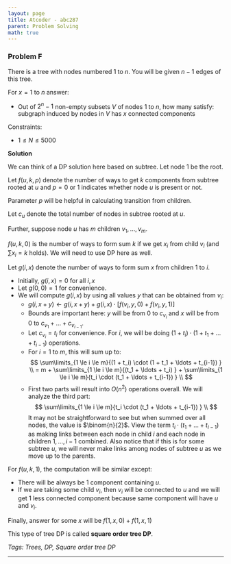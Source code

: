 ```yaml
---
layout: page
title: Atcoder - abc287
parent: Problem Solving
math: true
---
```


### Problem F

There is a tree with nodes numbered $1$ to $n$. You will be given $n-1$
edges of this tree.

For $x = 1$ to $n$ answer:
- Out of $2^n - 1$ non-empty subsets $V$ of nodes $1$ to $n$, how many
  satisfy: subgraph induced by nodes in $V$ has $x$ connected components

Constraints:
- $1 \le N \le 5000$

**Solution**

We can think of a DP solution here based on
subtree. Let node $1$ be the root.

Let $f(u, k, p)$ denote the number of ways
to get $k$ components from subtree rooted at $u$
and $p = 0$ or $1$ indicates whether node $u$ is
present or not.

Parameter $p$ will be helpful in calculating transition
from children.

Let $c_u$ denote the total number of nodes in subtree rooted
at $u$.

Further, suppose node $u$ has $m$ children $v_1,\ldots,v_m$.

$f(u, k, 0)$ is the number of ways to form sum $k$
if we get $x_i$ from child $v_i$ (and $\sum{x_i} = k$ holds).
We will need to use DP here as well.

Let $g(i, x)$ denote the number of ways to form sum $x$
from children $1$ to $i$.
- Initially, $g(i, x) = 0$ for all $i, x$
- Let $g(0, 0) = 1$ for convenience.
- We will compute $g(i, x)$ by using all values $y$ that can be
  obtained from $v_i$:
  - $g(i, x + y) \leftarrow g(i, x + y) + g(i, x) \cdot [f(v_i, y, 0) + f(v_i, y, 1)]$
  - Bounds are important here: $y$ will be from $0$ to $c_{v_i}$
    and $x$ will be from $0$ to $c_{v_1} + \ldots + c_{v_{i-1}}$.
  - Let $c_{v_i} = t_i$ for convenience.
    For $i$, we will be doing $(1 + t_i) \cdot (1 + t_1 + \ldots + t_{i-1})$ operations.
  - For $i = 1$ to $m$, this will sum up to:
    $$
    \sum\limits_{1 \le i \le m}{(1 + t_i) \cdot (1 + t_1 + \ldots + t_{i-1}) } \\
    = m + \sum\limits_{1 \le i \le m}{(t_1 + \ldots + t_i) } + \sum\limits_{1 \le i \le m}{t_i \cdot (t_1 + \ldots + t_{i-1}) } \\
    $$
  - First two parts will result into $O(n^2)$ operations overall. We will
    analyze the third part:
    $$
    \sum\limits_{1 \le i \le m}{t_i \cdot (t_1 + \ldots + t_{i-1}) } \\
    $$
    It may not be straightforward to see but when summed over all nodes,
    the value is $\binom{n}{2}$.
    View the term $t_i \cdot (t_1 + \ldots + t_{i-1})$ as making
    links between each node in child $i$ and each node in children $1,\ldots,i-1$ combined.
    Also notice that if this is for some subtree $u$, we will never
    make links among nodes of subtree $u$ as we move up to the parents.

For $f(u, k, 1)$, the computation will be similar except:
- There will be always be $1$ component containing $u$.
- If we are taking some child $v_i$, then $v_i$ will be connected
  to $u$ and we will get $1$ less connected component because
  same component will have $u$ and $v_i$.

Finally, answer for some $x$ will be $f(1, x, 0) + f(1, x, 1)$

This type of tree DP is called **square order tree DP**.

*Tags: Trees, DP, Square order tree DP*

***